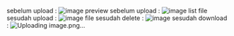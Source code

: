 sebelum upload : 
![image](https://github.com/user-attachments/assets/5691253b-2ba5-4a7c-be1f-bbbb19d60642)
preview sebelum upload :
![image](https://github.com/user-attachments/assets/023fcefb-b3d5-47d6-b28b-7a383e28a8f5)
list file sesudah upload : 
![image](https://github.com/user-attachments/assets/b558e189-481e-48bc-8c37-683bf2714327)
file sesudah delete : 
![image](https://github.com/user-attachments/assets/9322c8a5-19e9-4fbe-9464-3bc72619447d)
sesudah download : 
![Uploading image.png…]()
